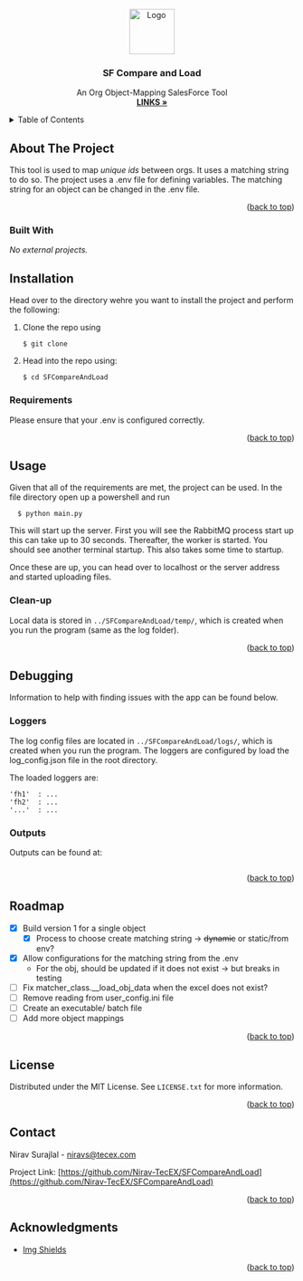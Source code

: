 <div id="top"></div>

<!-- PROJECT LOGO -->
<br />
<div align="center">
  <a href="https://github.com/othneildrew/Best-README-Template">
    <img src="images/logo.png" alt="Logo" width="80" height="80">
  </a>

  <h3 align="center">SF Compare and Load</h3>

  <p align="center">
    An Org Object-Mapping SalesForce Tool
    <br />
    <a href="https://github.com/Nirav-TecEX/SFCompareAndLoad"><strong>LINKS »</strong></a>
    <br />
  </p>
</div>

 <!-- TABLE OF CONTENTS -->
<details>
  <summary>Table of Contents</summary>
  <ol>
    <li><a href="#about-the-project">About The Project</a></li>
    <li>
      <a href="#installation">Installation</a>
      <ul>
        <li><a href="#requirements">Requirements</a></li>
      </ul>
    </li>
    <li>
      <a href="#usage">Usage</a>
      <ul>
        <li><a href="#clean-up">Clean-up</a></li>
      </ul>
    </li>
    <li>
      <a href="#debugging">Debugging</a>
      <ul>
        <li><a href="#loggers">Loggers</a></li>
      </ul>
      <ul>
        <li><a href="#outputs">Outputs</a></li>
      </ul>
    </li>
    <li><a href="#roadmap">Roadmap</a></li>
    <li><a href="#license">License</a></li>
    <li><a href="#contact">Contact</a></li>
    <li><a href="#acknowledgments">Acknowledgments</a></li>
  </ol>
</details>

<!-- ABOUT THE PROJECT -->
## About The Project

This tool is used to map _unique ids_ between orgs. It uses a matching string to do so. The project uses a .env file for defining variables. The matching string for an object can be changed in the .env file. 

<p align="right">(<a href="#top">back to top</a>)</p>



### Built With
_No external projects._

## Installation
Head over to the directory wehre you want to install the project and perform the following:
1. Clone the repo using
    ```
    $ git clone
    ```
2. Head into the repo using:
    ```
    $ cd SFCompareAndLoad
    ```

### Requirements
Please ensure that your .env is configured correctly.     	

<p align="right">(<a href="#top">back to top</a>)</p>

## Usage
Given that all of the requirements are met, the project can be used. In the file directory open up a powershell and run 
  ```
	$ python main.py
  ```
This will start up the server. First you will see the RabbitMQ process start up this can take up to 30 seconds. Thereafter, the worker is started. You should see another terminal startup. This also takes some time to startup.

Once these are up, you can head over to localhost or the server address and started uploading files.

### Clean-up
Local data is stored in `../SFCompareAndLoad/temp/`, which is created when you run the program (same as the log folder).

<p align="right">(<a href="#top">back to top</a>)</p>

## Debugging
Information to help with finding issues with the app can be found below.

### Loggers
The log config files are located in `../SFCompareAndLoad/logs/`, which is created when you run the program. The loggers are configured by load the log_config.json file in the root directory.

The loaded loggers are:
``` 
'fh1'  : ...
'fh2'  : ...
'...'  : ...
```

### Outputs
Outputs can be found at:
```

``` 
<p align="right">(<a href="#top">back to top</a>)</p>

<!-- ROADMAP -->
## Roadmap
- [X] Build version 1 for a single object
  - [X] Process to choose create matching string -> ~~dynamic~~ or static/from env?
- [X] Allow configurations for the matching string from the .env
  - For the obj, should be updated if it does not exist -> but breaks in testing
- [ ] Fix matcher_class.__load_obj_data when the excel does not exist?
- [ ] Remove reading from user_config.ini file
- [ ] Create an executable/ batch file
- [ ] Add more object mappings

<p align="right">(<a href="#top">back to top</a>)</p>

<!-- LICENSE -->
## License

Distributed under the MIT License. See `LICENSE.txt` for more information.

<p align="right">(<a href="#top">back to top</a>)</p>

## Contact

Nirav Surajlal - niravs@tecex.com

Project Link: [https://github.com/Nirav-TecEX/SFCompareAndLoad](https://github.com/Nirav-TecEX/SFCompareAndLoad)

<p align="right">(<a href="#top">back to top</a>)</p>

<!-- ACKNOWLEDGMENTS -->
## Acknowledgments

* [Img Shields](https://shields.io)

<p align="right">(<a href="#top">back to top</a>)</p>


<!-- MARKDOWN LINKS & IMAGES -->
<!-- https://www.markdownguide.org/basic-syntax/#reference-style-links -->
[coverage.py-url]: https://pypi.org/project/coverage/
[python-coverage.py]: https://img.shields.io/badge/python-coverage.py-blue
